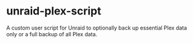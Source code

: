 # unraid-plex-script
A custom user script for Unraid to optionally back up essential Plex data only or a full backup of all Plex data.
